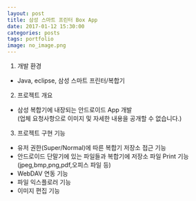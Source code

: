 ```yaml
---
layout: post
title: 삼성 스마트 프린터 Box App
date: 2017-01-12 15:30:00 
categories: posts 
tags: portfolio
image: no_image.png
---
```


1) 개발 환경  
 - Java, eclipse, 삼성 스마트 프린터/복합기  

2) 프로젝트 개요  
 - 삼성 복합기에 내장되는 안드로이드 App 개발  
   (업체 요청사항으로 이미지 및 자세한 내용을 공개할 수 없습니다.)  

3) 프로젝트 구현 기능  
 - 유저 권한(Super/Normal)에 따른 복합기 저장소 접근 기능  
 - 안드로이드 단말기에 있는 파일들과 복합기에 저장소 파일 Print 기능(jpeg,bmp,png,pdf,오피스 파일 등)  
 - WebDAV 연동 기능  
 - 파일 익스플로러 기능  
 - 이미지 편집 기능  
